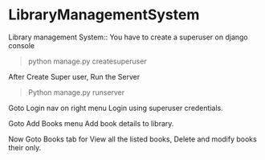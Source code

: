 # LibraryManagementSystem

Library management System:: You have to create a superuser on django console
>python manage.py createsuperuser

After Create Super user, Run the Server
>Python manage.py runserver

Goto Login nav on right menu
Login using superuser credentials.

Goto Add Books menu
Add book details to library.

Now Goto Books tab for View all the listed books,
Delete and modify books their only.
